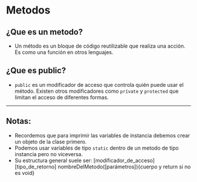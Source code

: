 # Metodos  

## ¿Que es un metodo?  
* Un método es un bloque de código reutilizable que realiza una acción. Es como una función en otros lenguajes.  

## ¿Que es public?  
* `public` es un modificador de acceso que controla quién puede usar el método. Existen otros modificadores como `prívate` y `protected` que limitan el acceso de diferentes formas.  

---

## Notas:   
* Recordemos que para imprimir las variables de instancia debemos crear un objeto de la clase primero.  
* Podemos usar variables de tipo `static` dentro de un metodo de tipo instancia pero no viceversa.  
* Su estructura general suele ser: [modificador_de_acceso] [tipo_de_retorno] nombreDelMetodo([parámetros]){cuerpo y return si no es void}  

